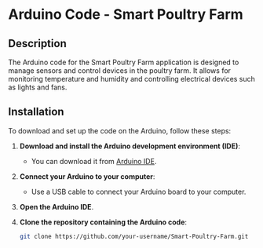 # Arduino Code - Smart Poultry Farm

## Description
The Arduino code for the Smart Poultry Farm application is designed to manage sensors and control devices in the poultry farm. It allows for monitoring temperature and humidity and controlling electrical devices such as lights and fans.

## Installation
To download and set up the code on the Arduino, follow these steps:

1. **Download and install the Arduino development environment (IDE)**:
   - You can download it from [Arduino IDE](https://www.arduino.cc/en/software).

2. **Connect your Arduino to your computer**:
   - Use a USB cable to connect your Arduino board to your computer.

3. **Open the Arduino IDE**.

4. **Clone the repository containing the Arduino code**:
   ```bash
   git clone https://github.com/your-username/Smart-Poultry-Farm.git
